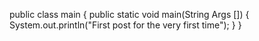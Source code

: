 public class main
{
public static void main(String Args [])
{ 
System.out.println("First post for the very first time");
  }
}
